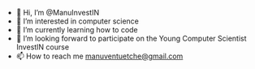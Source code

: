 - 👋 Hi, I’m @ManuInvestIN
- 👀 I’m interested in computer science
- 🌱 I’m currently learning how to code
- 💞️ I’m looking forward to participate on the Young Computer Scientist InvestIN course
- 📫 How to reach me manuventuetche@gmail.com

<!---
ManuInvestIN/ManuInvestIN is a ✨ special ✨ repository because its `README.md` (this file) appears on your GitHub profile.
You can click the Preview link to take a look at your changes.
--->
